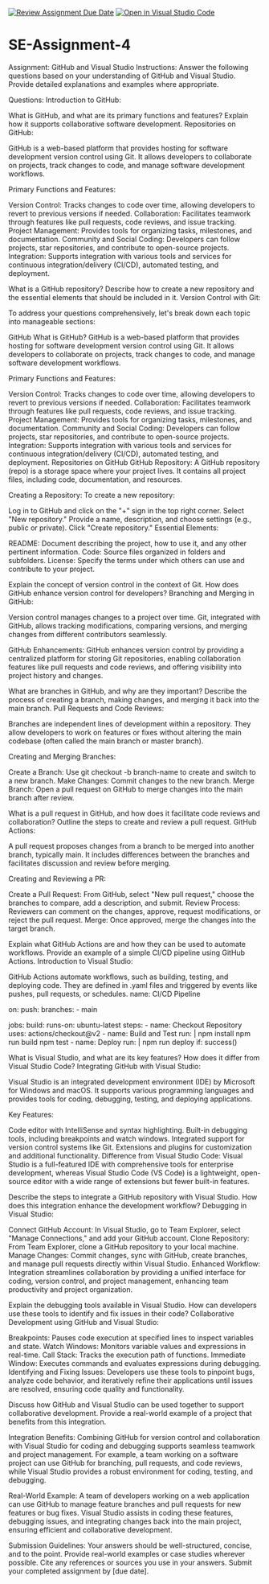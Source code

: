[![Review Assignment Due Date](https://classroom.github.com/assets/deadline-readme-button-22041afd0340ce965d47ae6ef1cefeee28c7c493a6346c4f15d667ab976d596c.svg)](https://classroom.github.com/a/GvXCZgfk)
[![Open in Visual Studio Code](https://classroom.github.com/assets/open-in-vscode-2e0aaae1b6195c2367325f4f02e2d04e9abb55f0b24a779b69b11b9e10269abc.svg)](https://classroom.github.com/online_ide?assignment_repo_id=15331068&assignment_repo_type=AssignmentRepo)
# SE-Assignment-4
Assignment: GitHub and Visual Studio
Instructions:
Answer the following questions based on your understanding of GitHub and Visual Studio. Provide detailed explanations and examples where appropriate.

Questions:
Introduction to GitHub:

What is GitHub, and what are its primary functions and features? Explain how it supports collaborative software development.
Repositories on GitHub:

GitHub is a web-based platform that provides hosting for software development version control using Git. It allows developers to collaborate on projects, track changes to code, and manage software development workflows.

Primary Functions and Features:

Version Control: Tracks changes to code over time, allowing developers to revert to previous versions if needed.
Collaboration: Facilitates teamwork through features like pull requests, code reviews, and issue tracking.
Project Management: Provides tools for organizing tasks, milestones, and documentation.
Community and Social Coding: Developers can follow projects, star repositories, and contribute to open-source projects.
Integration: Supports integration with various tools and services for continuous integration/delivery (CI/CD), automated testing, and deployment.


What is a GitHub repository? Describe how to create a new repository and the essential elements that should be included in it.
Version Control with Git:


To address your questions comprehensively, let's break down each topic into manageable sections:

GitHub
What is GitHub?
GitHub is a web-based platform that provides hosting for software development version control using Git. It allows developers to collaborate on projects, track changes to code, and manage software development workflows.

Primary Functions and Features:

Version Control: Tracks changes to code over time, allowing developers to revert to previous versions if needed.
Collaboration: Facilitates teamwork through features like pull requests, code reviews, and issue tracking.
Project Management: Provides tools for organizing tasks, milestones, and documentation.
Community and Social Coding: Developers can follow projects, star repositories, and contribute to open-source projects.
Integration: Supports integration with various tools and services for continuous integration/delivery (CI/CD), automated testing, and deployment.
Repositories on GitHub
GitHub Repository:
A GitHub repository (repo) is a storage space where your project lives. It contains all project files, including code, documentation, and resources.

Creating a Repository:
To create a new repository:

Log in to GitHub and click on the "+" sign in the top right corner.
Select "New repository."
Provide a name, description, and choose settings (e.g., public or private).
Click "Create repository."
Essential Elements:

README: Document describing the project, how to use it, and any other pertinent information.
Code: Source files organized in folders and subfolders.
License: Specify the terms under which others can use and contribute to your project.


Explain the concept of version control in the context of Git. How does GitHub enhance version control for developers?
Branching and Merging in GitHub:

Version control manages changes to a project over time. Git, integrated with GitHub, allows tracking modifications, comparing versions, and merging changes from different contributors seamlessly.

GitHub Enhancements:
GitHub enhances version control by providing a centralized platform for storing Git repositories, enabling collaboration features like pull requests and code reviews, and offering visibility into project history and changes.


What are branches in GitHub, and why are they important? Describe the process of creating a branch, making changes, and merging it back into the main branch.
Pull Requests and Code Reviews:

Branches are independent lines of development within a repository. They allow developers to work on features or fixes without altering the main codebase (often called the main branch or master branch).

Creating and Merging Branches:

Create a Branch: Use git checkout -b branch-name to create and switch to a new branch.
Make Changes: Commit changes to the new branch.
Merge Branch: Open a pull request on GitHub to merge changes into the main branch after review.


What is a pull request in GitHub, and how does it facilitate code reviews and collaboration? Outline the steps to create and review a pull request.
GitHub Actions:

A pull request proposes changes from a branch to be merged into another branch, typically main. It includes differences between the branches and facilitates discussion and review before merging.

Creating and Reviewing a PR:

Create a Pull Request: From GitHub, select "New pull request," choose the branches to compare, add a description, and submit.
Review Process: Reviewers can comment on the changes, approve, request modifications, or reject the pull request.
Merge: Once approved, merge the changes into the target branch.


Explain what GitHub Actions are and how they can be used to automate workflows. Provide an example of a simple CI/CD pipeline using GitHub Actions.
Introduction to Visual Studio:

GitHub Actions automate workflows, such as building, testing, and deploying code. They are defined in .yaml files and triggered by events like pushes, pull requests, or schedules.
name: CI/CD Pipeline

on:
  push:
    branches:
      - main

jobs:
  build:
    runs-on: ubuntu-latest
    steps:
      - name: Checkout Repository
        uses: actions/checkout@v2
      - name: Build and Test
        run: |
          npm install
          npm run build
          npm test
      - name: Deploy
        run: |
          npm run deploy
        if: success()




What is Visual Studio, and what are its key features? How does it differ from Visual Studio Code?
Integrating GitHub with Visual Studio:

Visual Studio is an integrated development environment (IDE) by Microsoft for Windows and macOS. It supports various programming languages and provides tools for coding, debugging, testing, and deploying applications.

Key Features:

Code editor with IntelliSense and syntax highlighting.
Built-in debugging tools, including breakpoints and watch windows.
Integrated support for version control systems like Git.
Extensions and plugins for customization and additional functionality.
Difference from Visual Studio Code:
Visual Studio is a full-featured IDE with comprehensive tools for enterprise development, whereas Visual Studio Code (VS Code) is a lightweight, open-source editor with a wide range of extensions but fewer built-in features.


Describe the steps to integrate a GitHub repository with Visual Studio. How does this integration enhance the development workflow?
Debugging in Visual Studio:

Connect GitHub Account: In Visual Studio, go to Team Explorer, select "Manage Connections," and add your GitHub account.
Clone Repository: From Team Explorer, clone a GitHub repository to your local machine.
Manage Changes: Commit changes, sync with GitHub, create branches, and manage pull requests directly within Visual Studio.
Enhanced Workflow:
Integration streamlines collaboration by providing a unified interface for coding, version control, and project management, enhancing team productivity and project organization.


Explain the debugging tools available in Visual Studio. How can developers use these tools to identify and fix issues in their code?
Collaborative Development using GitHub and Visual Studio:

Breakpoints: Pauses code execution at specified lines to inspect variables and state.
Watch Windows: Monitors variable values and expressions in real-time.
Call Stack: Tracks the execution path of functions.
Immediate Window: Executes commands and evaluates expressions during debugging.
Identifying and Fixing Issues:
Developers use these tools to pinpoint bugs, analyze code behavior, and iteratively refine their applications until issues are resolved, ensuring code quality and functionality.


Discuss how GitHub and Visual Studio can be used together to support collaborative development. Provide a real-world example of a project that benefits from this integration.


Integration Benefits:
Combining GitHub for version control and collaboration with Visual Studio for coding and debugging supports seamless teamwork and project management. For example, a team working on a software project can use GitHub for branching, pull requests, and code reviews, while Visual Studio provides a robust environment for coding, testing, and debugging.

Real-World Example:
A team of developers working on a web application can use GitHub to manage feature branches and pull requests for new features or bug fixes. Visual Studio assists in coding these features, debugging issues, and integrating changes back into the main project, ensuring efficient and collaborative development.


Submission Guidelines:
Your answers should be well-structured, concise, and to the point.
Provide real-world examples or case studies wherever possible.
Cite any references or sources you use in your answers.
Submit your completed assignment by [due date].
